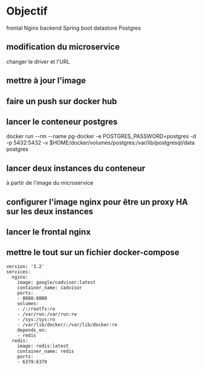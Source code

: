 # Objectif  
frontal Nginx
backend Spring boot
datastore Postgres

## modification du microservice
changer le driver et l'URL

## mettre à jour l'image

## faire un push sur docker hub

## lancer le conteneur postgres
docker run --rm   --name pg-docker -e POSTGRES_PASSWORD=postgres -d -p 5432:5432 -v $HOME/docker/volumes/postgres:/var/lib/postgresql/data  postgres

## lancer deux instances du conteneur
à partir de l'image du microservice

## configurer l'image nginx pour être un proxy HA sur les deux instances

## lancer le frontal nginx 

## mettre le tout sur un fichier docker-compose
```
version: '3.2'
services:
  nginx:
    image: google/cadvisor:latest
    container_name: cadvisor
    ports:
    - 8080:8080
    volumes:
    - /:/rootfs:ro
    - /var/run:/var/run:rw
    - /sys:/sys:ro
    - /var/lib/docker/:/var/lib/docker:ro
    depends_on:
    - redis
  redis:
    image: redis:latest
    container_name: redis
    ports:
    - 6379:6379
```